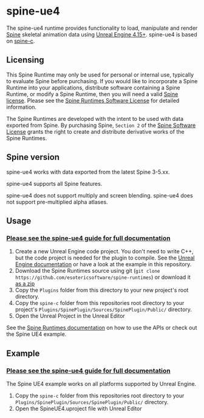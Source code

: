 # spine-ue4
The spine-ue4 runtime provides functionality to load, manipulate and render [Spine](http://esotericsoftware.com) skeletal animation data using [Unreal Engine 4.15+](https://www.unrealengine.com/). spine-ue4 is based on [spine-c](https://github.com/EsotericSoftware/spine-runtimes/tree/master/spine-c).

## Licensing

This Spine Runtime may only be used for personal or internal use, typically to evaluate Spine before purchasing. If you would like to incorporate a Spine Runtime into your applications, distribute software containing a Spine Runtime, or modify a Spine Runtime, then you will need a valid [Spine license](https://esotericsoftware.com/spine-purchase). Please see the [Spine Runtimes Software License](https://github.com/EsotericSoftware/spine-runtimes/blob/master/LICENSE) for detailed information.

The Spine Runtimes are developed with the intent to be used with data exported from Spine. By purchasing Spine, `Section 2` of the [Spine Software License](https://esotericsoftware.com/files/license.txt) grants the right to create and distribute derivative works of the Spine Runtimes.

## Spine version

spine-ue4 works with data exported from the latest Spine 3-5.xx.

spine-ue4 supports all Spine features.

spine-ue4 does not support multiply and screen blending. spine-ue4 does not support pre-multiplied alpha atlases.

## Usage
### [Please see the spine-ue4 guide for full documentation](http://esotericsoftware.com/spine-ue4)

1. Create a new Unreal Engine code project. You don't need to write C++, but the code project is needed for the plugin to compile. See the [Unreal Engine documentation](https://docs.unrealengine.com/latest/INT/) or have a look at the example in this repository.
2. Download the Spine Runtimes source using git (`git clone https://github.com/esotericsoftware/spine-runtimes`) or download it [as a zip](https://github.com/EsotericSoftware/spine-runtimes/archive/master.zip)
3. Copy the `Plugins` folder from this directory to your new project's root directory.
4. Copy the `spine-c` folder from this repositories root directory to your project's `Plugins/SpinePlugin/Sources/SpinePlugin/Public/` directory.
5. Open the Unreal Project in the Unreal Editor

See the [Spine Runtimes documentation](http://esotericsoftware.com/spine-documentation#runtimesTitle) on how to use the APIs or check out the Spine UE4 example.

## Example
### [Please see the spine-ue4 guide for full documentation](http://esotericsoftware.com/spine-ue4)

The Spine UE4 example works on all platforms supported by Unreal Engine.

1. Copy the `spine-c` folder from this repositories root directory to your `Plugins/SpinePlugin/Sources/SpinePlugin/Public/` directory.
2. Open the SpineUE4.uproject file with Unreal Editor
